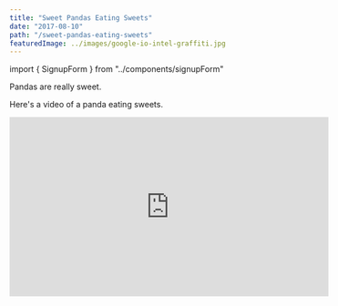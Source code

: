 ```yaml
---
title: "Sweet Pandas Eating Sweets"
date: "2017-08-10"
path: "/sweet-pandas-eating-sweets"
featuredImage: ../images/google-io-intel-graffiti.jpg
---
```


import { SignupForm } from "../components/signupForm"

Pandas are really sweet.

Here's a video of a panda eating sweets.

<iframe width="560" height="315" src="https://www.youtube.com/embed/4n0xNbfJLR8" frameborder="0" allowfullscreen></iframe>

<SignupForm />
